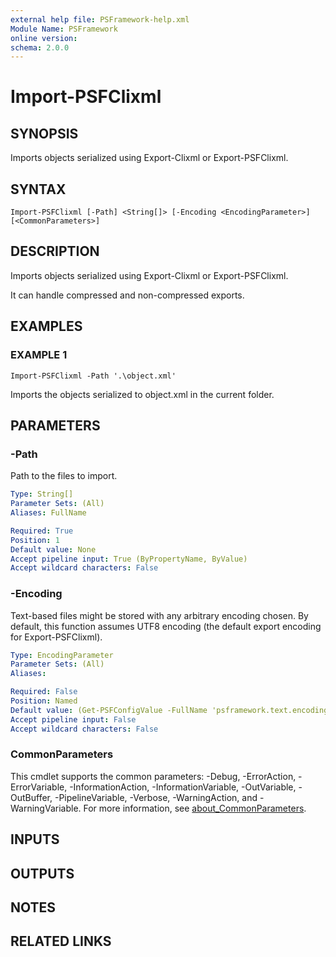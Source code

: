```yaml
---
external help file: PSFramework-help.xml
Module Name: PSFramework
online version:
schema: 2.0.0
---
```


# Import-PSFClixml

## SYNOPSIS
Imports objects serialized using Export-Clixml or Export-PSFClixml.

## SYNTAX

```
Import-PSFClixml [-Path] <String[]> [-Encoding <EncodingParameter>] [<CommonParameters>]
```

## DESCRIPTION
Imports objects serialized using Export-Clixml or Export-PSFClixml.

It can handle compressed and non-compressed exports.

## EXAMPLES

### EXAMPLE 1
```
Import-PSFClixml -Path '.\object.xml'
```

Imports the objects serialized to object.xml in the current folder.

## PARAMETERS

### -Path
Path to the files to import.

```yaml
Type: String[]
Parameter Sets: (All)
Aliases: FullName

Required: True
Position: 1
Default value: None
Accept pipeline input: True (ByPropertyName, ByValue)
Accept wildcard characters: False
```

### -Encoding
Text-based files might be stored with any arbitrary encoding chosen.
By default, this function assumes UTF8 encoding (the default export encoding for Export-PSFClixml).

```yaml
Type: EncodingParameter
Parameter Sets: (All)
Aliases:

Required: False
Position: Named
Default value: (Get-PSFConfigValue -FullName 'psframework.text.encoding.defaultread' -Fallback 'utf-8')
Accept pipeline input: False
Accept wildcard characters: False
```

### CommonParameters
This cmdlet supports the common parameters: -Debug, -ErrorAction, -ErrorVariable, -InformationAction, -InformationVariable, -OutVariable, -OutBuffer, -PipelineVariable, -Verbose, -WarningAction, and -WarningVariable. For more information, see [about_CommonParameters](http://go.microsoft.com/fwlink/?LinkID=113216).

## INPUTS

## OUTPUTS

## NOTES

## RELATED LINKS
